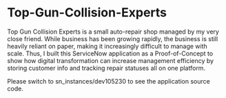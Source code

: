 # Top-Gun-Collision-Experts
Top Gun Collision Experts is a small auto-repair shop managed by my very close friend. While business has been growing rapidly, the business is still heavily reliant on paper, making it increasingly difficult to manage with scale. Thus, I built this ServiceNow application as a Proof-of-Concept to show how digital transformation can increase management efficiency by storing customer info and tracking repair statuses all on one platform. 

Please switch to sn_instances/dev105230 to see the application source code.
